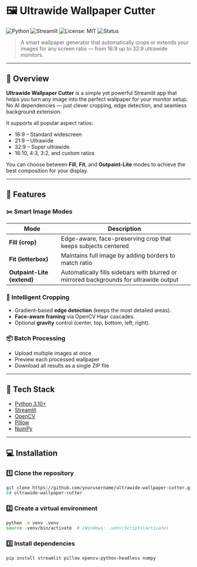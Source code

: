 # 🖼️ Ultrawide Wallpaper Cutter

![Python](https://img.shields.io/badge/Python-3.10%2B-blue)
![Streamlit](https://img.shields.io/badge/Streamlit-App-red)
![License: MIT](https://img.shields.io/badge/License-MIT-green)
![Status](https://img.shields.io/badge/Status-Active-success)

> A smart wallpaper generator that automatically crops or extends your images for any screen ratio — from 16:9 up to 32:9 ultrawide monitors.

---

## 🎯 Overview

**Ultrawide Wallpaper Cutter** is a simple yet powerful Streamlit app that helps you turn any image into the perfect wallpaper for your monitor setup.  
No AI dependencies — just clever cropping, edge detection, and seamless background extension.

It supports all popular aspect ratios:
- 16:9 – Standard widescreen  
- 21:9 – Ultrawide  
- 32:9 – Super ultrawide  
- 16:10, 4:3, 3:2, and custom ratios  

You can choose between **Fill**, **Fit**, and **Outpaint-Lite** modes to achieve the best composition for your display.

---

## 🚀 Features

### ✂️ Smart Image Modes
| Mode | Description |
|------|--------------|
| **Fill (crop)** | Edge-aware, face-preserving crop that keeps subjects centered |
| **Fit (letterbox)** | Maintains full image by adding borders to match ratio |
| **Outpaint-Lite (extend)** | Automatically fills sidebars with blurred or mirrored backgrounds for ultrawide output |

### 🧠 Intelligent Cropping
- Gradient-based **edge detection** (keeps the most detailed areas).
- **Face-aware framing** via OpenCV Haar cascades.
- Optional **gravity** control (center, top, bottom, left, right).

### 📦 Batch Processing
- Upload multiple images at once  
- Preview each processed wallpaper  
- Download all results as a single ZIP file

---

## 🧰 Tech Stack

- [Python 3.10+](https://www.python.org/)
- [Streamlit](https://streamlit.io/)
- [OpenCV](https://opencv.org/)
- [Pillow](https://python-pillow.org/)
- [NumPy](https://numpy.org/)

---

## 💻 Installation

### 1️⃣ Clone the repository
```bash
git clone https://github.com/yourusername/ultrawide-wallpaper-cutter.git
cd ultrawide-wallpaper-cutter

```
### 2️⃣ Create a virtual environment
```bash
python -m venv .venv
source .venv/bin/activate  # (Windows: .venv\Scripts\activate)
```
### 3️⃣ Install dependencies
```bash
pip install streamlit pillow opencv-python-headless numpy


